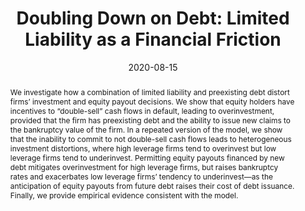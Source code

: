 ---
# Documentation: https://sourcethemes.com/academic/docs/managing-content/

title: 'Doubling Down on Debt: Limited Liability as a Financial Friction'
subtitle: ''
summary: 'We investigate how a combination of limited liability and preexisting debt distort firms’ investment and equity payout decisions.'
authors:
- Jesse Perla
- Carolin Pflueger
- Michal Szkup
categories: []
date: '2020-08-15'
lastmod: 2020-09-17T06:20:03-07:00
featured: true
draft: false

# Featured image
# To use, add an image named `featured.jpg/png` to your page's folder.
# Focal points: Smart, Center, TopLeft, Top, TopRight, Left, Right, BottomLeft, Bottom, BottomRight.
image:
  caption: ''
  focal_point: ''
  preview_only: false

# Projects (optional).
#   Associate this post with one or more of your projects.
#   Simply enter your project's folder or file name without extension.
#   E.g. `projects = ["internal-project"]` references `content/project/deep-learning/index.md`.
projects: ["financial-frictions"]
publishDate: '2020-09-17T13:19:59.050789Z'
publication_types:
- 9
publication: '**NBER Working Paper**'
url_pdf:  'perla_pflueger_szkup.pdf'
abstract: We investigate how a combination of limited liability and preexisting debt distort firms’ investment and equity payout decisions. We show that equity holders have incentives to “double-sell” cash flows in default, leading to overinvestment, provided that the firm has preexisting debt and the ability to issue new claims to the bankruptcy value of the firm. In a repeated version of the model, we show that the inability to commit to not double-sell cash flows leads to heterogeneous investment distortions, where high leverage firms tend to overinvest but low leverage firms tend to underinvest. Permitting equity payouts financed by new debt mitigates overinvestment for high leverage firms, but raises bankruptcy rates and exacerbates low leverage firms’ tendency to underinvest—as the anticipation of equity payouts from future debt raises their cost of debt issuance. Finally, we provide empirical evidence consistent with the model.
---